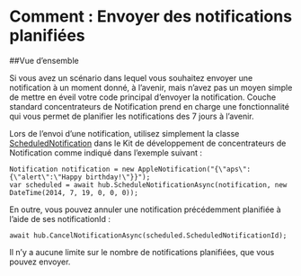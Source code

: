 <properties
    pageTitle="Comment faire pour envoyer des notifications planifiées | Microsoft Azure"
    description="Cette rubrique décrit l’utilisation de la planification des Notifications avec Azure Notification concentrateurs."
    services="notification-hubs"
    documentationCenter=".net"
    keywords="notifications de type Pousser, notification de transmission, planification des notifications de type Pousser"
    authors="ysxu"
    manager="erikre"
    editor=""/>
<tags
    ms.service="notification-hubs"
    ms.workload="mobile"
    ms.tgt_pltfrm="mobile-android"
    ms.devlang="dotnet"
    ms.topic="article"
    ms.date="06/29/2016"
    ms.author="yuaxu"/>

# <a name="how-to-send-scheduled-notifications"></a>Comment : Envoyer des notifications planifiées


##<a name="overview"></a>Vue d’ensemble

Si vous avez un scénario dans lequel vous souhaitez envoyer une notification à un moment donné, à l’avenir, mais n’avez pas un moyen simple de mettre en éveil votre code principal d’envoyer la notification. Couche standard concentrateurs de Notification prend en charge une fonctionnalité qui vous permet de planifier les notifications des 7 jours à l’avenir.

Lors de l’envoi d’une notification, utilisez simplement la classe [ScheduledNotification](https://msdn.microsoft.com/library/microsoft.azure.notificationhubs.schedulednotification.aspx) dans le Kit de développement de concentrateurs de Notification comme indiqué dans l’exemple suivant :

    Notification notification = new AppleNotification("{\"aps\":{\"alert\":\"Happy birthday!\"}}");
    var scheduled = await hub.ScheduleNotificationAsync(notification, new DateTime(2014, 7, 19, 0, 0, 0));

En outre, vous pouvez annuler une notification précédemment planifiée à l’aide de ses notificationId :

    await hub.CancelNotificationAsync(scheduled.ScheduledNotificationId);

Il n’y a aucune limite sur le nombre de notifications planifiées, que vous pouvez envoyer.